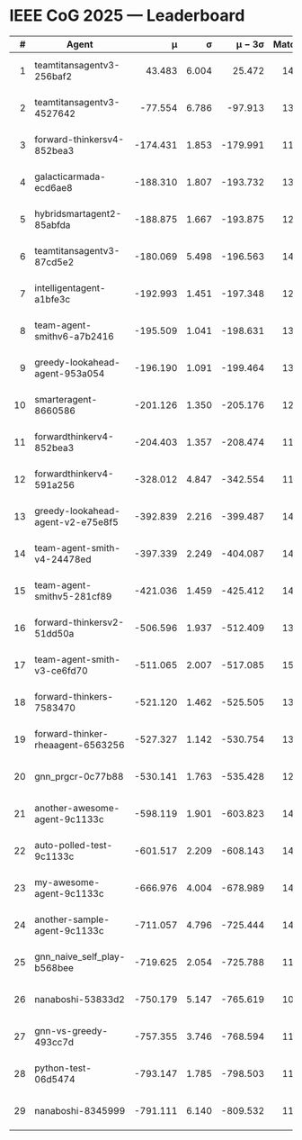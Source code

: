 # IEEE CoG 2025 — Leaderboard

| # | Agent | μ | σ | μ − 3σ | Matches | Updated |
|---:|---|---:|---:|---:|---:|---|
| 1 | teamtitansagentv3-256baf2 | 43.483 | 6.004 | 25.472 | 14458 | 2025-08-22 06:28 |
| 2 | teamtitansagentv3-4527642 | -77.554 | 6.786 | -97.913 | 13772 | 2025-08-22 06:28 |
| 3 | forward-thinkersv4-852bea3 | -174.431 | 1.853 | -179.991 | 11332 | 2025-08-22 06:28 |
| 4 | galacticarmada-ecd6ae8 | -188.310 | 1.807 | -193.732 | 13440 | 2025-08-22 06:28 |
| 5 | hybridsmartagent2-85abfda | -188.875 | 1.667 | -193.875 | 12513 | 2025-08-22 06:28 |
| 6 | teamtitansagentv3-87cd5e2 | -180.069 | 5.498 | -196.563 | 14866 | 2025-08-22 06:28 |
| 7 | intelligentagent-a1bfe3c | -192.993 | 1.451 | -197.348 | 12049 | 2025-08-22 06:28 |
| 8 | team-agent-smithv6-a7b2416 | -195.509 | 1.041 | -198.631 | 13800 | 2025-08-22 06:28 |
| 9 | greedy-lookahead-agent-953a054 | -196.190 | 1.091 | -199.464 | 13554 | 2025-08-22 06:28 |
| 10 | smarteragent-8660586 | -201.126 | 1.350 | -205.176 | 12031 | 2025-08-22 06:28 |
| 11 | forwardthinkerv4-852bea3 | -204.403 | 1.357 | -208.474 | 11521 | 2025-08-22 06:28 |
| 12 | forwardthinkerv4-591a256 | -328.012 | 4.847 | -342.554 | 11752 | 2025-08-22 06:28 |
| 13 | greedy-lookahead-agent-v2-e75e8f5 | -392.839 | 2.216 | -399.487 | 14034 | 2025-08-22 06:28 |
| 14 | team-agent-smith-v4-24478ed | -397.339 | 2.249 | -404.087 | 14622 | 2025-08-22 06:28 |
| 15 | team-agent-smithv5-281cf89 | -421.036 | 1.459 | -425.412 | 14180 | 2025-08-22 06:28 |
| 16 | forward-thinkersv2-51dd50a | -506.596 | 1.937 | -512.409 | 13868 | 2025-08-22 06:28 |
| 17 | team-agent-smith-v3-ce6fd70 | -511.065 | 2.007 | -517.085 | 15342 | 2025-08-22 06:28 |
| 18 | forward-thinkers-7583470 | -521.120 | 1.462 | -525.505 | 13220 | 2025-08-22 06:28 |
| 19 | forward-thinker-rheaagent-6563256 | -527.327 | 1.142 | -530.754 | 13688 | 2025-08-22 06:28 |
| 20 | gnn_prgcr-0c77b88 | -530.141 | 1.763 | -535.428 | 12710 | 2025-08-22 06:28 |
| 21 | another-awesome-agent-9c1133c | -598.119 | 1.901 | -603.823 | 14900 | 2025-08-22 06:28 |
| 22 | auto-polled-test-9c1133c | -601.517 | 2.209 | -608.143 | 14160 | 2025-08-22 06:28 |
| 23 | my-awesome-agent-9c1133c | -666.976 | 4.004 | -678.989 | 14280 | 2025-08-22 06:28 |
| 24 | another-sample-agent-9c1133c | -711.057 | 4.796 | -725.444 | 14120 | 2025-08-22 06:28 |
| 25 | gnn_naive_self_play-b568bee | -719.625 | 2.054 | -725.788 | 11160 | 2025-08-22 06:28 |
| 26 | nanaboshi-53833d2 | -750.179 | 5.147 | -765.619 | 10900 | 2025-08-22 06:28 |
| 27 | gnn-vs-greedy-493cc7d | -757.355 | 3.746 | -768.594 | 11620 | 2025-08-22 06:28 |
| 28 | python-test-06d5474 | -793.147 | 1.785 | -798.503 | 11640 | 2025-08-22 06:28 |
| 29 | nanaboshi-8345999 | -791.111 | 6.140 | -809.532 | 11830 | 2025-08-22 06:28 |
